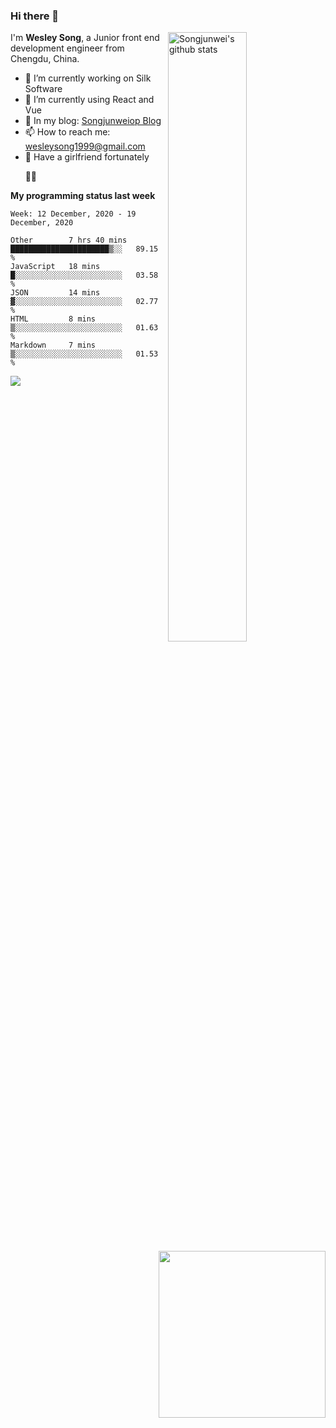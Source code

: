 ### Hi there 👋
<img align="right" alt="Songjunwei's github stats" width="50%" src="https://github-readme-stats.vercel.app/api?username=Songjunweiop&show_icons=true">

I'm **Wesley Song**, a Junior front end development engineer from Chengdu, China.

- 🔭 I’m currently working on Silk Software
- 🌱 I’m currently using React and Vue
- 💬 In my blog: [Songjunweiop Blog](https://songjunweiop.github.io/)
- 📫 How to reach me: <wesleysong1999@gmail.com>
- 💞 Have a girlfriend fortunately

<img height="267px" align="right" src="https://github-readme-stats.anuraghazra1.vercel.app/api/top-langs/?username=Songjunweiop" />
&nbsp;&nbsp;&nbsp;&nbsp;&nbsp;&nbsp;🤣🤣
<br>

**My programming status last week**

<!--START_SECTION:waka-->
```text
Week: 12 December, 2020 - 19 December, 2020

Other        7 hrs 40 mins   ██████████████████████▒░░   89.15 % 
JavaScript   18 mins         █░░░░░░░░░░░░░░░░░░░░░░░░   03.58 % 
JSON         14 mins         ▓░░░░░░░░░░░░░░░░░░░░░░░░   02.77 % 
HTML         8 mins          ▒░░░░░░░░░░░░░░░░░░░░░░░░   01.63 % 
Markdown     7 mins          ▒░░░░░░░░░░░░░░░░░░░░░░░░   01.53 % 
```
<!--END_SECTION:waka-->
<img src="https://github.com/halfrost/halfrost/blob/master/icons/header_.png" />

